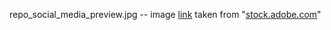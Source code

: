 
repo_social_media_preview.jpg -- image [link](https://t4.ftcdn.net/jpg/01/96/45/43/360_F_196454341_iEoABXkzBIsQIaceRhpZ2ocJeU1CUF62.jpg) taken from "[stock.adobe.com](https://stock.adobe.com/search?k=ride+bike+cartoon)"
